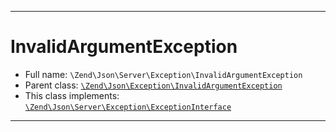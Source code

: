 ***

# InvalidArgumentException

* Full name: `\Zend\Json\Server\Exception\InvalidArgumentException`
* Parent class: [`\Zend\Json\Exception\InvalidArgumentException`](../../Exception/InvalidArgumentException.md)
* This class implements:
  [`\Zend\Json\Server\Exception\ExceptionInterface`](./ExceptionInterface.md)

***

